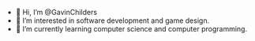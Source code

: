 - 👋 Hi, I’m @GavinChilders
- 👀 I’m interested in software development and game design.
- 🌱 I’m currently learning computer science and computer programming.

<!---
GavinChilders/GavinChilders is a ✨ special ✨ repository because its `README.md` (this file) appears on your GitHub profile.
You can click the Preview link to take a look at your changes.
--->
